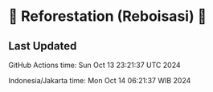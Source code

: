 
# 🌳 Reforestation (Reboisasi) 🌲

## Last Updated

GitHub Actions time: Sun Oct 13 23:21:37 UTC 2024

Indonesia/Jakarta time: Mon Oct 14 06:21:37 WIB 2024
